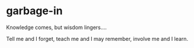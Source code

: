 # garbage-in
Knowledge comes, but wisdom lingers....

Tell me and I forget, teach me and I may remember, involve me and I learn.
